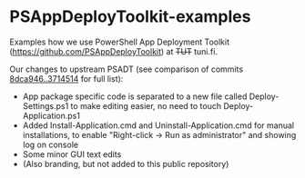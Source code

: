 # PSAppDeployToolkit-examples
Examples how we use PowerShell App Deployment Toolkit (https://github.com/PSAppDeployToolkit) at ~~TUT~~ tuni.fi.

Our changes to upstream PSADT (see comparison of commits [8dca946..3714514](../../compare/8dca946..3714514) for full list):
- App package specific code is separated to a new file called Deploy-Settings.ps1 to make editing easier, no need to touch Deploy-Application.ps1
- Added Install-Application.cmd and Uninstall-Application.cmd for manual installations, to enable "Right-click -> Run as administrator" and showing log on console
- Some minor GUI text edits
- (Also branding, but not added to this public repository)

